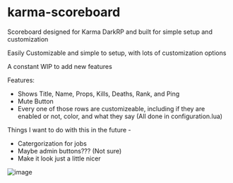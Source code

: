 # karma-scoreboard
Scoreboard designed for Karma DarkRP and built for simple setup and customization


Easily Customizable and simple to setup, with lots of customization options

A constant WIP to add new features

Features:

- Shows Title, Name, Props, Kills, Deaths, Rank, and Ping
- Mute Button
- Every one of those rows are customizeable, including if they are enabled or not, color, and what they say (All done in configuration.lua)


Things I want to do with this in the future - 

- Catergorization for jobs
- Maybe admin buttons??? (Not sure)
- Make it look just a little nicer


![image](https://user-images.githubusercontent.com/107073565/178763252-7bcb1706-01e1-4bb2-9f0a-0399c771a7c9.png)
